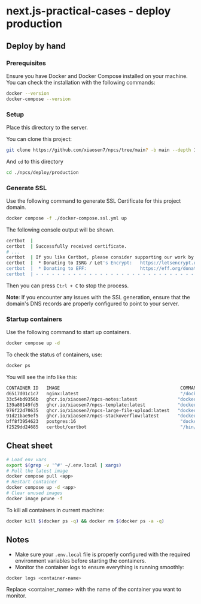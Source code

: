 # next.js-practical-cases - deploy production

## Deploy by hand

### Prerequisites

Ensure you have Docker and Docker Compose installed on your machine. You can check the installation with the following commands:

```bash
docker --version
docker-compose --version
```

### Setup

Place this directory to the server.

You can clone this project:

```bash
git clone https://github.com/xiaosen7/npcs/tree/main? -b main --depth 1
```

And `cd` to this directory

```bash
cd ./npcs/deploy/production
```

### Generate SSL

Use the following command to generate SSL Certificate for this project domain.

```bash
docker compose -f ./docker-compose.ssl.yml up
```

The following console output will be shown.

```bash
certbot  |
certbot  | Successfully received certificate.
# ...
certbot  | If you like Certbot, please consider supporting our work by:
certbot  |  * Donating to ISRG / Let's Encrypt:   https://letsencrypt.org/donate
certbot  |  * Donating to EFF:                    https://eff.org/donate-le
certbot  | - - - - - - - - - - - - - - - - - - - - - - - - - - - - - - - - - - - - - - - -
```

Then you can press `Ctrl + C` to stop the process.

**Note**: If you encounter any issues with the SSL generation, ensure that the domain's DNS records are properly configured to point to your server.

### Startup containers

Use the following command to start up containers.

```bash
docker compose up -d
```

To check the status of containers, use:

```bash
docker ps
```

You will see the info like this:

```bash
CONTAINER ID   IMAGE                                             COMMAND                   CREATED          STATUS                    PORTS                                            NAMES
d6517d01c1c7   nginx:latest                                      "/docker-entrypoint.…"   14 minutes ago   Up 14 minutes             0.0.0.0:80->80/tcp, 0.0.0.0:443->443/tcp         nginx
33c54bd9356b   ghcr.io/xiaosen7/npcs-notes:latest               "docker-entrypoint.s…"   14 minutes ago   Up 14 minutes             0.0.0.0:3001->3000/tcp                           notes
139a80149fd5   ghcr.io/xiaosen7/npcs-template:latest            "docker-entrypoint.s…"   14 minutes ago   Up 14 minutes             0.0.0.0:3000->3000/tcp                           template
976f22d70635   ghcr.io/xiaosen7/npcs-large-file-upload:latest   "docker-entrypoint.s…"   14 minutes ago   Up 14 minutes             0.0.0.0:9999->9999/tcp, 0.0.0.0:3003->3000/tcp   large-file-upload
91d21bae9ef5   ghcr.io/xiaosen7/npcs-stackoverflow:latest       "docker-entrypoint.s…"   14 minutes ago   Up 14 minutes             0.0.0.0:3002->3000/tcp                           stackoverflow
bff8f3954623   postgres:16                                       "docker-entrypoint.s…"   14 minutes ago   Up 14 minutes (healthy)   0.0.0.0:5432->5432/tcp                           postgres
f2529dd24685   certbot/certbot                                   "/bin/sh -c 'trap ex…"   14 minutes ago   Up 14 minutes             80/tcp, 443/tcp                                  certbot
```

## Cheat sheet

```bash
# Load env vars
export $(grep -v '^#' ~/.env.local | xargs)
# Pull the latest image
docker compose pull <app>
# Restart container
docker compose up -d <app>
# Clear unused images
docker image prune -f
```

To kill all containers in current machine:

```bash
docker kill $(docker ps -q) && docker rm $(docker ps -a -q)
```

## Notes

- Make sure your `.env.local` file is properly configured with the required environment variables before starting the containers.
- Monitor the container logs to ensure everything is running smoothly:

```bash
docker logs <container-name>
```

Replace <container_name> with the name of the container you want to monitor.
